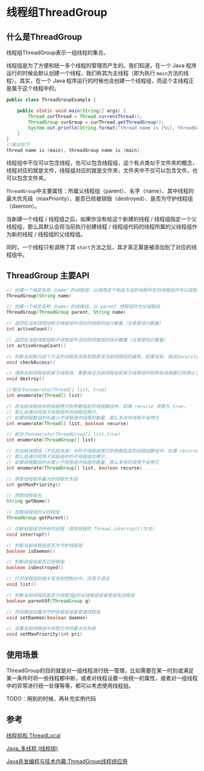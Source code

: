 # 线程组ThreadGroup

## 什么是ThreadGroup

线程组ThreadGroup表示一组线程的集合。

线程组是为了方便和统一多个线程的管理而产生的。我们知道，在一个 Java 程序运行的时候会默认创建一个线程，我们称其为主线程（即为执行 `main`方法的线程）。其实，在一个 Java 程序运行的时候也会创建一个线程组，而这个主线程正是属于这个线程中的。

```java
public class ThreadGroupExample {

    public static void main(String[] args) {
        Thread curThread = Thread.currentThread();
        ThreadGroup curGroup = curThread.getThreadGroup();
        System.out.println(String.format("thread name is [%s], threadGroup name is [%s] ", curThread.getName(), curGroup.getName()));
    }
}
//输出如下
thread name is [main], threadGroup name is [main]
```

线程组中不仅可以包含线程，也可以包含线程组，这个有点类似于文件夹的概念，线程对应的就是文件，线程组对应的就是文件夹，文件夹中不仅可以包含文件，也可以包含文件夹。

`ThreadGroup`中主要属性：所属父线程组（parent）、名字（name）、其中线程的最大优先级（maxPriority）、是否已经被销毁（destroyed）、是否为守护线程组（daemon）。

当新建一个线程 / 线程组之后，如果你没有给这个新建的线程 / 线程组指定一个父线程组，那么其默认会将当前执行创建线程 / 线程组代码的线程所属的父线程组作为新的线程 / 线程组的父线程组。

同时，一个线程只有调用了其 `start`方法之后，其才真正算是被添加到了对应的线程组中。

## ThreadGroup 主要API

```java
// 创建一个指定名称（name）的线程组，以调用这个构造方法的线程所在的线程组作为父线程组
ThreadGroup​(String name) 

// 创建一个指定名称（name）的线程组，以 parent 线程组作为父线程组
ThreadGroup​(ThreadGroup parent, String name)

// 返回在当前线程组和子线程组中活动的线程的估计数量（注意是估计数量）
int activeCount​()

// 返回在当前线程组和子线程组中活动的线程组的估计数量（注意是估计数量）
int activeGroupCount​() 

// 判断当前执行这个方法的线程有没有权限更改当前线程组的属性，如果没有，抛出SecurityException异常
void checkAccess​()  

// 清除当前线程组和其子线程组，需要保证当前线程组和其子线程组中的所有线程都已经停止了
void destroy​()  

//相当于enumerate​(Thread[] list, true)
int enumerate​(Thread[] list)   

// 将当前线程组中的线程拷贝到参数指定的线程数组中，如果 recurse 参数为 true，
// 那么会递归将其子线程组中的线程也拷贝，
// 如果线程数组的长度小于线程组中线程的数量，那么多余的线程不会拷贝
int enumerate​(Thread[] list, boolean recurse)  

// 相当于enumerate​(ThreadGroup[] list,true) 
int enumerate​(ThreadGroup[] list)  

// 将当前线程组（不包括本身）中的子线程组拷贝到参数指定的线程组数组中，如果 recurse 参数为 true，
// 那么会递归将其子线程组中的子线程组也拷贝，
// 如果线程数组的长度小于线程组中线程的数量，那么多余的线程不会拷贝
int enumerate​(ThreadGroup[] list, boolean recurse) 

// 获取线程组中最大的线程优先级
int getMaxPriority​()   

// 获取线程组名
String getName​()  

// 获取线程组的父线程组
ThreadGroup getParent​()    

// 中断线程组中所有的线程（调用线程的 Thread.interrupt()方法）
void interrupt​()    

// 判断当前线程组是否为守护线程组
boolean isDaemon​() 

// 判断线程组是否已经销毁
boolean isDestroyed​()  

// 打印线程组的相关信息到控制台中，仅用于调试
void list​()    

// 判断当前线程组是否为线程组g的父线程组或者是祖先线程组
boolean parentOf​(ThreadGroup g)    

// 将线程组设置为守护线程组或者普通线程组
void setDaemon​(boolean daemon) 

// 设置当前线程组中线程允许的最大优先级
void setMaxPriority​(int pri)
```

## 使用场景

ThreadGroup的目的就是对一组线程进行统一管理，比如需要在某一时刻或满足某一条件时将一些线程都中断，或者对线程设置一些统一的属性，或者对一组线程中的异常进行统一处理等等，都可以考虑使用线程组。

TODO：用到的时候，再补充实例代码

## 参考

[线程组和 ThreadLocal](https://my.oschina.net/JiangTun/blog/1833826)

[Java\_多线程 \(线程组\)](https://www.jianshu.com/p/bd97f7d8811e)

[Java并发编程与技术内幕:ThreadGroup线程组应用](https://blog.csdn.net/Evankaka/article/details/51627380)

